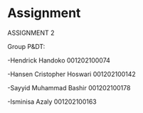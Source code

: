 # Assignment
  ASSIGNMENT 2
  
  Group P&DT:
  
  
  
-Hendrick Handoko 001202100074

-Hansen Cristopher Hoswari 001202100142

-Sayyid Muhammad Bashir 001202100178

-Isminisa Azaly 001202100163
